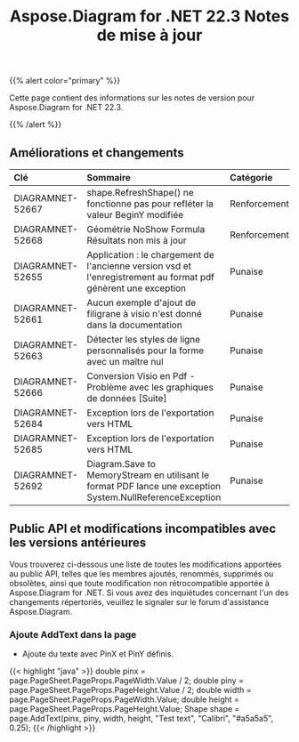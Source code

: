 ﻿---
title: Aspose.Diagram for .NET 22.3 Notes de mise à jour
type: docs
weight: 25
url: /fr/net/aspose-diagram-for-net-22-3-release-notes/
---
{{% alert color="primary" %}} 

Cette page contient des informations sur les notes de version pour Aspose.Diagram for .NET 22.3.

{{% /alert %}} 
## **Améliorations et changements**

|**Clé**|**Sommaire**|**Catégorie**|
|:- |:- |:- |
|DIAGRAMNET-52667|shape.RefreshShape() ne fonctionne pas pour refléter la valeur BeginY modifiée|Renforcement|
|DIAGRAMNET-52668|Géométrie NoShow Formula Résultats non mis à jour|Renforcement|
|DIAGRAMNET-52655|Application : le chargement de l'ancienne version vsd et l'enregistrement au format pdf génèrent une exception|Punaise|
|DIAGRAMNET-52661|Aucun exemple d'ajout de filigrane à visio n'est donné dans la documentation|Punaise|
|DIAGRAMNET-52663|Détecter les styles de ligne personnalisés pour la forme avec un maître nul|Punaise|
|DIAGRAMNET-52666|Conversion Visio en Pdf - Problème avec les graphiques de données [Suite]|Punaise|
|DIAGRAMNET-52684|Exception lors de l'exportation vers HTML|Punaise|
|DIAGRAMNET-52685|Exception lors de l'exportation vers HTML|Punaise|
|DIAGRAMNET-52692|Diagram.Save to MemoryStream en utilisant le format PDF lance une exception System.NullReferenceException|Punaise|

## **Public API et modifications incompatibles avec les versions antérieures**
Vous trouverez ci-dessous une liste de toutes les modifications apportées au public API, telles que les membres ajoutés, renommés, supprimés ou obsolètes, ainsi que toute modification non rétrocompatible apportée à Aspose.Diagram for .NET. Si vous avez des inquiétudes concernant l'un des changements répertoriés, veuillez le signaler sur le forum d'assistance Aspose.Diagram.

### **Ajoute AddText dans la page**
- Ajoute du texte avec PinX et PinY définis.

{{< highlight "java" >}}
double pinx = page.PageSheet.PageProps.PageWidth.Value / 2;
double piny = page.PageSheet.PageProps.PageHeight.Value / 2;
double width = page.PageSheet.PageProps.PageWidth.Value;
double height = page.PageSheet.PageProps.PageHeight.Value;
Shape shape = page.AddText(pinx, piny, width, height, "Test text", "Calibri", "#a5a5a5", 0.25);
{{< /highlight >}}
